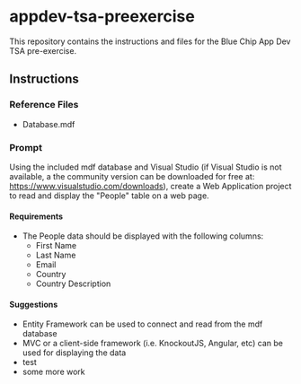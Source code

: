 # appdev-tsa-preexercise
This repository contains the instructions and files for the Blue Chip App Dev TSA pre-exercise.

## Instructions

### Reference Files

- Database.mdf

### Prompt

Using the included mdf database and Visual Studio 
(if Visual Studio is not available, a the community version 
can be downloaded for free at: https://www.visualstudio.com/downloads),
create a Web Application project to read and display the "People" table
on a web page.

#### Requirements
- The People data should be displayed with the following columns:
    - First Name
    - Last Name
    - Email
    - Country
    - Country Description

#### Suggestions
- Entity Framework can be used to connect and read from the mdf database
- MVC or a client-side framework (i.e. KnockoutJS, Angular, etc) can be used for displaying the data
- test
- some more work
